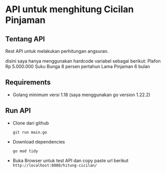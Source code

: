 # API untuk menghitung Cicilan Pinjaman

## Tentang API

Rest API untuk melakukan perhitungan angsuran.

disini saya hanya menggunakan hardcode variabel sebagai berikut:
Plafon Rp 5.000.000
Suku Bunga 8 persen pertahun
Lama Pinjaman 6 bulan


## Requirements

- Golang minimum versi 1.18 (saya menggunakan go version 1.22.2)


## Run API

- Clone dari github

  ```
  git run main.go
  ```

- Download dependencies

  ```
  go mod tidy
  ```

- Buka Browser untuk test API dan copy paste url berikut `http://localhost:8080/hitung-cicilan/`

